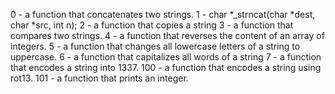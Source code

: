 0 -  a function that concatenates two strings.
1 - char *_strncat(char *dest, char *src, int n);
2 - a function that copies a string
3 - a function that compares two strings.
4 -  a function that reverses the content of an array of integers.
5 - a function that changes all lowercase letters of a string to uppercase.
6 -  a function that capitalizes all words of a string
7 - a function that encodes a string into 1337.
100 -  a function that encodes a string using rot13.
101 - a function that prints an integer.

